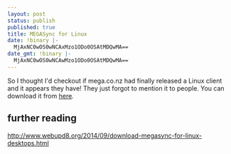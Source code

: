 ```yaml
---
layout: post
status: publish
published: true
title: MEGASync for Linux
date: !binary |-
  MjAxNC0wOS0wNCAxMzo1ODo0OSAtMDQwMA==
date_gmt: !binary |-
  MjAxNC0wOS0wNCAwMzo1ODo0OSAtMDQwMA==
---
```

So I thought I'd checkout if mega.co.nz had finally released a Linux client and it appears they have! They just forgot to mention it to people.
You can download it from <a href="https://mega.co.nz/linux/MEGAsync/">here</a>.


## further reading

<a href="http://www.webupd8.org/2014/09/download-megasync-for-linux-desktops.html">http://www.webupd8.org/2014/09/download-megasync-for-linux-desktops.html</a>
